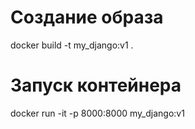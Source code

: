 # Создание образа
docker build -t my_django:v1 .

# Запуск контейнера
docker run -it -p 8000:8000 my_django:v1


